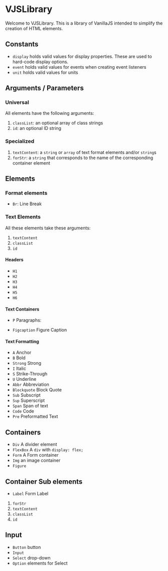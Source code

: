 # VJSLibrary

Welcome to VJSLibrary. This is a library of VanillaJS intended to simplify the creation of HTML elements.

## Constants

- `display` holds valid values for display properties. These are used to hard-code display options.
- `event` holds valid values for events when creating event listeners
- `unit` holds valid values for units

## Arguments / Parameters

### Universal

All elements have the following arguments:
1. `classList`: an optional array of class strings
1. `id`: an optional ID string

### Specialized
1. `textContent`: a `string` or `array` of text format elements and/or `string`s 
1. `forStr`: a `string` that corresponds to the name of the corresponding container element

## Elements

### Format elements
- `Br`: Line Break

### Text Elements

All these elements take these arguments:
1. `textContent`
1. `classList`
1. `id`

#### Headers

- `H1` 
- `H2` 
- `H3` 
- `H4`
- `H5`
- `H6`

#### Text Containers

- `P` Paragraphs:

- `Figcaption` Figure Caption

#### Text Formatting
    
- `A` Anchor
- `B` Bold
- `Strong` Strong
- `I` Italic
- `S` Strike-Through
- `U` Underline 
- `Abbr` Abbreviation
- `Blockquote` Block Quote
- `Sub` Subscript
- `Sup` Superscript
- `Span` Span of text
- `Code` Code
- `Pre` Preformatted Text

## Containers
- `Div` A divider element
- `FlexBox` A `div` with `display: flex;`
- `Form` A Form container
- `Img` an image container
- `Figure`

## Container Sub elements
- `Label` Form Label
1. `forStr`
1. `textContent`
1. `classList`
1. `id`

## Input
- `Button` button 
- `Input` 
- `Select` drop-down
- `Option` elements for Select